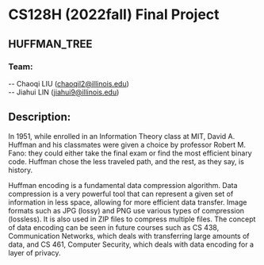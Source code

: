 # CS128H (2022fall) Final Project
## HUFFMAN_TREE

### Team:
  -- Chaoqi LIU (chaoqil2@illinois.edu) \
  -- Jiahui LIN (jiahui9@illinois.edu)

## Description: 
In 1951, while enrolled in an Information Theory class at MIT, David A. Huffman and his classmates were given a choice by professor Robert M. Fano: they could either take the final exam or find the most efficient binary code. Huffman chose the less traveled path, and the rest, as they say, is history.

Huffman encoding is a fundamental data compression algorithm. Data compression is a very powerful tool that can represent a given set of information in less space, allowing for more efficient data transfer. Image formats such as JPG (lossy) and PNG use various types of compression (lossless). It is also used in ZIP files to compress multiple files. The concept of data encoding can be seen in future courses such as CS 438, Communication Networks, which deals with transferring large amounts of data, and CS 461, Computer Security, which deals with data encoding for a layer of privacy.
